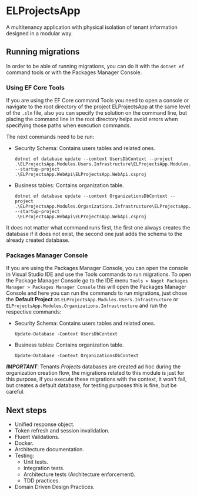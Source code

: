 # ELProjectsApp
A multitenancy application with physical isolation of tenant information designed in a modular way.


## Running migrations
In order to be able of running migrations, you can do it with the `dotnet ef` command tools or with the Packages Manager Console.

### Using EF Core Tools
If you are using the EF Core command Tools you need to open a console or navigate to the root directory of the project ELProjectsApp at the same level of the `.sln` file, also you can specify the solution on the command line, but placing the command line in the root directory helps avoid errors when specifying those paths when execution commands.

The next commands need to be run:

- Security Schema: Contains users tables and related ones. 
    ```
    dotnet ef database update --context UsersDbContext --project .\ELProjectsApp.Modules.Users.Infrastructure\ELProjectsApp.Modules.Users.Infrastructure.csproj --startup-project .\ELProjectsApp.WebApi\ELProjectsApp.WebApi.csproj
    ```
- Business tables: Contains organization table.
    ```
    dotnet ef database update --context OrganizationsDbContext --project .\ELProjectsApp.Modules.Organizations.Infrastructure\ELProjectsApp.Modules.Organizations.Infrastructure.csproj --startup-project .\ELProjectsApp.WebApi\ELProjectsApp.WebApi.csproj
    ```

It does not matter what command runs first, the first one always creates the database if it does not exist, the second one just adds the schema to the already created database.

### Packages Manager Console
If you are using the Packages Manager Console, you can open the console in Visual Studio IDE and use the Tools commands to run migrations. To open the Package Manager Console go to the IDE menu `Tools > Nuget Packages Manager > Packages Manager Console` this will open the Packages Manager Console and here you can run the commands to run migrations, just chose the **Default Project** as `ELProjectsApp.Modules.Users.Infrastructure` or `ELProjectsApp.Modules.Organizations.Infrastructure` and run the respective commands:
- Security Schema: Contains users tables and related ones. 
    ```
    Update-Database -Context UsersDbContext
    ```
- Business tables: Contains organization table.
    ```
    Update-Database -Context OrganizationsDbContext
    ```

***IMPORTANT***: Tenants *Projects* databases are created ad hoc during the organization creation flow, the migrations related to this module is just for this purpose, if you execute these migrations with the context, it won't fail, but creates a default database, for testing purposes this is fine, but be careful.

## Next steps
- Unified response object.
- Token refresh and session invalidation.
- Fluent Validations.
- Docker.
- Architecture documentation.
- Testing:
    - Unit tests.
    - Integration tests.
    - Architecture tests (Architecture enforcement).
    - TDD practices.
- Domain Driven Design Practices.